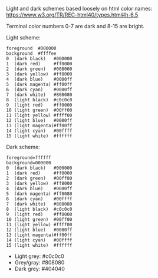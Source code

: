 Light and dark schemes based loosely on html color names:
<https://www.w3.org/TR/REC-html40/types.html#h-6.5>

Terminal color numbers 0-7 are dark and 8-15 are bright.

Light scheme:

    foreground  #000000
    background  #ffffee
    0  (dark black)   #000000
    1  (dark red)     #ff0000
    2  (dark green)   #008000
    3  (dark yellow)  #ff8000
    4  (dark blue)    #0000ff
    5  (dark magenta) #ff00ff
    6  (dark cyan)    #0080ff
    7  (dark white)   #808080
    8  (light black)  #c0c0c0
    9  (light red)    #ff0000
    10 (light green)  #00ff00
    11 (light yellow) #ffff00
    12 (light blue)   #0000ff
    13 (light magenta)#ff00ff
    14 (light cyan)   #00ffff
    15 (light white)  #ffffff

Dark scheme:

    foreground=ffffff
    background=000000
    0  (dark black)   #000000
    1  (dark red)     #ff0000
    2  (dark green)   #00ff80
    3  (dark yellow)  #ff8000
    4  (dark blue)    #0080ff
    5  (dark magenta) #ff0080
    6  (dark cyan)    #00ffff
    7  (dark white)   #808080
    8  (light black)  #c0c0c0
    9  (light red)    #ff0000
    10 (light green)  #00ff00
    11 (light yellow) #ffff00
    12 (light blue)   #0080ff
    13 (light magenta)#ff00ff
    14 (light cyan)   #00ffff
    15 (light white)  #ffffff

- Light grey: #c0c0c0
- Grey/gray:  #808080
- Dark grey:  #404040
